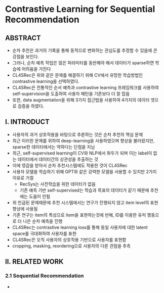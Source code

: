 # Contrastive Learning for Sequential Recommendation

## ABSTRACT
- 순차 추천은 과거의 기록을 통해 동적으로 변화하는 관심도를 추정할 수 있음에 큰 강점을 보인다.
- 그러나, 순차 예측 작업은 많은 파라미터를 동반해야 해서 데이터가 sparse하면 학습에 어려움을 가진다
- CL4SRec은 위와 같은 문제를 해결하기 위해 CV에서 유망한 학습방법인 contrastive learning을 선택하였다.
- CL4SRec은 전통적인 순서 예측과 contrastive learning 프레임워크를 사용하여 self-supervision을 도출하여 사용자 패턴을 기존보다 더 잘 잡음
- 또한, data augmentation을 위해 3가지 접근법을 사용하여 4가지의 데이터 셋으로 검증을 하였다.

## I. INTRODUCT
- 사용자의 과거 상호작용을 바탕으로 추론하는 것은 순차 추천의 핵심 문제
- 최근 이러한 문제를 위하여 deep-learning을 사용하였으며 향상을 불러왔지만, sparse한 데이터에서는 약하다는 단점을 지님
- 최근, self-supervised learning이 CV와 NLP에서 화두가 되며 이는 label이 없는 데이터에서 데이터간의 상관성을 추출하는 것
- 이에 영감을 받아서 순차 추천시스템에도 적용한 것이 CL4SRec
- 사용자 모델을 학습하기 위해 GPT와 같은 강력한 모델을 사용할 수 있지만 2가지 이유로 거절
    - RecSys는 사전학습을 위한 데이터가 없음
    - 기존 예측 기반 self-supervised는 학습과 목표의 데이터가 같기 때문에 추천에는 도움이 안됨
- 위 언급된 문제때문에 추천 시스템에서는 연구가 진행되지 않고 item level의 표현 향상에 사용됨
- 기존 연구는 item의 특성으로 item을 표현하는것에 반해, ID를 이용한 유저 행동으로 더 나은 순차 예측을 진행
- CL4SRec는 contrastive learning loss를 통해 동일 사용자에 대한 latent space를 극대화하여 사용자를 표현
- CL4SRec은 오직 사용자의 상호작용 기반으로 사용자를 표현함
- cropping, masking, reordering으로 사용자의 다른 관점을 추측

## II. RELATED WORK
### 2.1 Sequential Recommendation
- 
